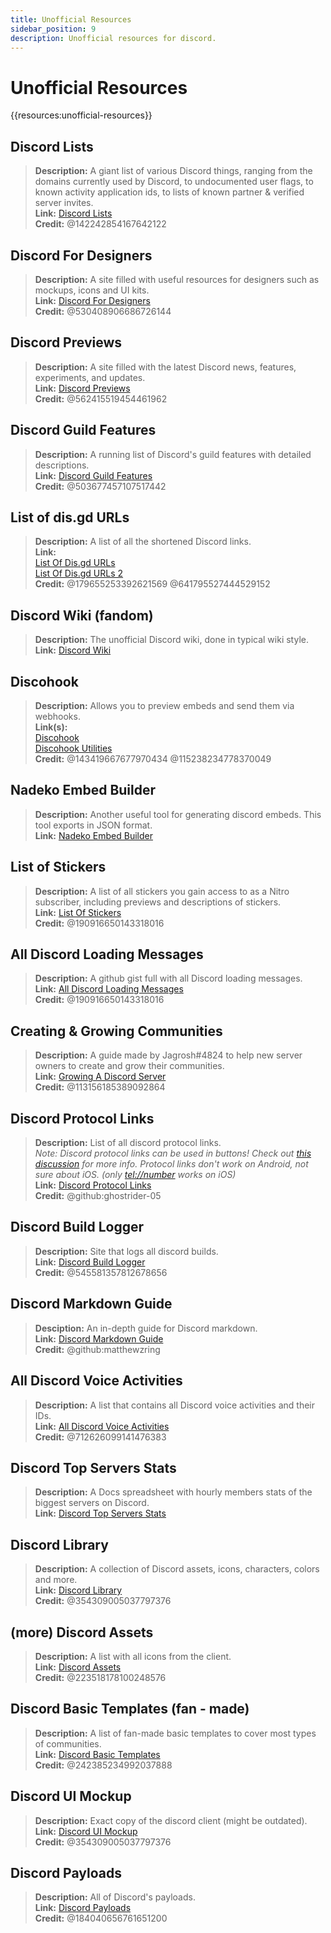 ```yaml
---
title: Unofficial Resources
sidebar_position: 9
description: Unofficial resources for discord.
---
```


# Unofficial Resources

{{resources:unofficial-resources}}

## **Discord Lists**

> **Description:** A giant list of various Discord things, ranging from the domains currently used by Discord, to undocumented user flags, to known activity application ids, to lists of known partner & verified server invites. <br/>
> **Link:** [Discord Lists](https://github.com/Delitefully/DiscordLists) <br/>
> **Credit:** @142242854167642122

## **Discord For Designers**

> **Description:** A site filled with useful resources for designers such as mockups, icons and UI kits. <br/>
> **Link:** [Discord For Designers](https://dfd.muatex.uk/) <br/>
> **Credit:** @530408906686726144

## **Discord Previews**

> **Description:** A site filled with the latest Discord news, features, experiments, and updates. <br/>
> **Link:** [Discord Previews](https://discordpreviews.com/) <br/>
> **Credit:** @562415519454461962

## **Discord Guild Features**

> **Description:** A running list of Discord's guild features with detailed descriptions. <br/>
> **Link:** [Discord Guild Features](https://gist.github.com/Techy/ecc60b12e94f8fc8185f09b82aa91dd2) <br/>
> **Credit:** @503677457107517442

## **List of dis.gd URLs**

> **Description:** A list of all the shortened Discord links. <br/>
> **Link:** <br/>
> [List Of Dis.gd URLs](https://herogamers.dev/dis.gd/) <br/>
> [List Of Dis.gd URLs 2](https://thecutefoxxy.com/discord-shortlinks) <br/>
> **Credit:** @179655253392621569 @641795527444529152

## **Discord Wiki** (fandom)

> **Description:** The unofficial Discord wiki, done in typical wiki style. <br/>
> **Link:** [Discord Wiki](https://discord.fandom.com/wiki/Discord)

## **Discohook**

> **Description:** Allows you to preview embeds and send them via webhooks. <br/>
> **Link(s):** <br/>
> [Discohook](https://discohook.org/) <br/>
> [Discohook Utilities](https://dutils.shay.cat/) <br/>
> **Credit:** @143419667677970434 @115238234778370049

## **Nadeko Embed Builder**

> **Description:** Another useful tool for generating discord embeds. This tool exports in JSON format. <br/>
> **Link:** [Nadeko Embed Builder](https://embedbuilder.nadekobot.me/)

## **List of Stickers**

> **Description:** A list of all stickers you gain access to as a Nitro subscriber, including previews and descriptions of stickers. <br/>
> **Link:** [List Of Stickers](https://stickers.advaith.io/) <br/>
> **Credit:** @190916650143318016

## **All Discord Loading Messages**

> **Description:** A github gist full with all Discord loading messages. <br/>
> **Link:** [All Discord Loading Messages](https://gist.github.com/advaith1/540543d6a2b7fd66abdb0eb02c002f88) <br/>
> **Credit:** @190916650143318016

## **Creating & Growing Communities**

> **Description:** A guide made by Jagrosh#4824 to help new server owners to create and grow their communities. <br/>
> **Link:** [Growing A Discord Server](https://gist.github.com/jagrosh/342324d7084c9ebdac2fa3d0cd759d10) <br/>
> **Credit:** @113156185389092864

## **Discord Protocol Links**

> **Description:** List of all discord protocol links. <br/>
> _Note: Discord protocol links can be used in buttons! Check out [this discussion](https://github.com/discord/discord-api-docs/discussions/3347#discussioncomment-1405699) for more info. Protocol links don't work on Android, not sure about iOS. (only <tel://number> works on iOS)_ <br/>
> **Link:** [Discord Protocol Links](https://gist.github.com/ghostrider-05/8f1a0bfc27c7c4509b4ea4e8ce718af0) <br/>
> **Credit:** @github:ghostrider-05

## **Discord Build Logger**

> **Description:** Site that logs all discord builds. <br/>
> **Link:** [Discord Build Logger](https://discord.sale/)  
> **Credit:** @545581357812678656

## **Discord Markdown Guide**

> **Desciption:** An in-depth guide for Discord markdown. <br/>
> **Link:** [Discord Markdown Guide](https://gist.github.com/matthewzring/9f7bbfd102003963f9be7dbcf7d40e51) <br/>
> **Credit:** @github:matthewzring

## **All Discord Voice Activities**

> **Description:** A list that contains all Discord voice activities and their IDs. <br/>
> **Link:** [All Discord Voice Activities](https://gist.github.com/GeneralSadaf/42d91a2b6a93a7db7a39208f2d8b53ad) <br/>
> **Credit:** @712626099141476383

## **Discord Top Servers Stats**

> **Description:** A Docs spreadsheet with hourly members stats of the biggest servers on Discord. <br/>
> **Link:** [Discord Top Servers Stats](https://docs.google.com/spreadsheets/d/1gRQ44Goa8x_M714pSmPXLHW3BAK5LzWzRn1MVXPeVn4/edit#gid=0)

## **Discord Library**

> **Description:** A collection of Discord assets, icons, characters, colors and more. <br/>
> **Link:** [Discord Library](https://www.figma.com/community/file/1114896965920105129) <br/>
> **Credit:** @354309005037797376

## **(more) Discord Assets**

> **Description:** A list with all icons from the client. <br/>
> **Link:** [Discord Assets](https://gitlab.com/derpystuff/discord-asset-datamining) <br/>
> **Credit:** @223518178100248576

## **Discord Basic Templates** (fan - made)

> **Description:** A list of fan-made basic templates to cover most types of communities. <br/>
> **Link:** [Discord Basic Templates](https://gist.github.com/srnyx/12922980e75cf14508990bb36a6989a9) <br/>
> **Credit:** @242385234992037888

## **Discord UI Mockup**

> **Description:** Exact copy of the discord client (might be outdated). <br/>
> **Link:** [Discord UI Mockup](https://www.figma.com/community/file/994323951589690341/Discord-Desktop-UI) <br/>
> **Credit:** @354309005037797376

## **Discord Payloads**

> **Description:** All of Discord's payloads. <br/>
> **Link:** [Discord Payloads](https://github.com/discord-payloads/discord-payloads) <br/>
> **Credit:** @184040656761651200
